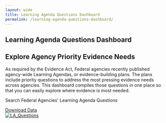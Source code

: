 ```yaml
---
layout: wide
title: Learning Agenda Questions Dashboard
permalink: /learning-agenda-questions-dashboard/
---
```


<div class="usa-layout-docs">
    <section class="usa-graphic-list usa-section sml-margin bg-gradient">
        <div class="grid-container">
            <div class="grid-row grid-gap">
            <div class="tablet:grid-col">
                <h1 class="text-white font-ui-2xl margin-bottom-0"> Learning Agenda Questions Dashboard </h1>
            </div>
            </div>
        </div>
    </section>
    <div class="grid-container">
        <div class="margin-top-2">
            <div class="grid-row grid-gap">
                <div>
                    <h2 class="dashboard-header">Explore Agency Priority Evidence Needs</h2>
                    <p>As required by the Evidence Act, Federal agencies recently published agency-wide Learning Agendas, or evidence-building plans.  The plans include priority questions to address the most pressing evidence needs across agencies. This dashboard compiles those questions in one place so that you can easily explore where evidence is most needed.</p>
                </div>
            </div>
            <div class="grid-row grid-gap flex-justify flex-align-center">
                <div><p class="dashboard-subheader">Search Federal Agencies' Learning Agenda Questions</p></div>
                <div><a href="{{site.baseurl}}/assets/resources/Learning Agenda Downloadable Data_Listed Tags.csv" download class="usa-button usa-button--outline border-0">Download Data</a></div>
            </div>
        </div>
    </div>
    <div>
        <div class='tableauPlaceholder display-flex flex-column flex-align-center margin-left-auto margin-right-auto' id='viz1666616941876' style='position: relative'><noscript><a href='#'><img alt='LA_Questions ' src='https:&#47;&#47;public.tableau.com&#47;static&#47;images&#47;Le&#47;LearningAgendaDashboard&#47;LA_Questions&#47;1_rss.png' style='border: none' /></a></noscript><object class='tableauViz'  style='display:none;'><param name='host_url' value='https%3A%2F%2Fpublic.tableau.com%2F' /> <param name='embed_code_version' value='3' /> <param name='site_root' value='' /><param name='name' value='LearningAgendaDashboard&#47;LA_Questions' /><param name='tabs' value='no' /><param name='toolbar' value='yes' /><param name='static_image' value='https:&#47;&#47;public.tableau.com&#47;static&#47;images&#47;Le&#47;LearningAgendaDashboard&#47;LA_Questions&#47;1.png' /> <param name='animate_transition' value='yes' /><param name='display_static_image' value='yes' /><param name='display_spinner' value='yes' /><param name='display_overlay' value='yes' /><param name='display_count' value='yes' /><param name='language' value='en-US' /></object></div>                <script type='text/javascript'>                    var divElement = document.getElementById('viz1666616941876');                    var vizElement = divElement.getElementsByTagName('object')[0];                    if ( divElement.offsetWidth > 800 ) { vizElement.style.minWidth='1024px';vizElement.style.maxWidth='1300px';vizElement.style.width='100%';vizElement.style.height='2127px';} else if ( divElement.offsetWidth > 500 ) { vizElement.style.minWidth='1024px';vizElement.style.maxWidth='1500px';vizElement.style.width='100%';vizElement.style.height='2127px';} else { vizElement.style.width='100%';vizElement.style.height='2227px';}                     var scriptElement = document.createElement('script');                    scriptElement.src = 'https://public.tableau.com/javascripts/api/viz_v1.js';                    vizElement.parentNode.insertBefore(scriptElement, vizElement);                </script>
    </div>
</div>